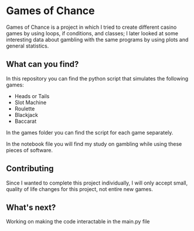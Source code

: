 # Games of Chance
Games of Chance is a project in which I tried to create different casino games by using loops, if conditions, and classes; I later looked at some interesting data about gambling with the same programs by using plots and general statistics.

## What can you find?
In this repository you can find the python script that simulates the following games:
- Heads or Tails
- Slot Machine
- Roulette
- Blackjack
- Baccarat

In the games folder you can find the script for each game separately.

In the notebook file you will find my study on gambling while using these pieces of software.
## Contributing
Since I wanted to complete this project individually, I will only accept small, quality of life changes for this project, not entire new games.

## What's next?
Working on making the code interactable in the main.py file
